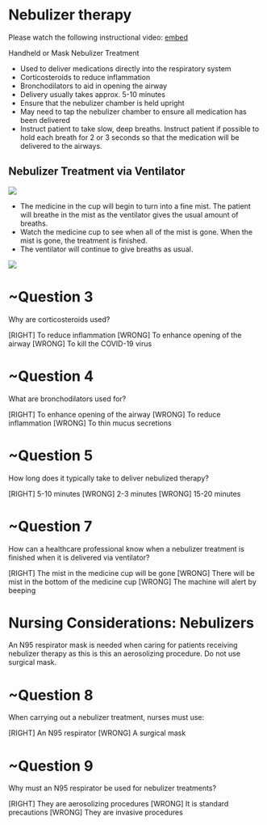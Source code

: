 # Nebulizer therapy

Please watch the following instructional video:
[embed](https://youtu.be/idjeYf9C5IU)

Handheld or Mask Nebulizer Treatment
* Used to deliver medications directly into the respiratory system
* Corticosteroids to reduce inflammation
* Bronchodilators to aid in opening the airway
* Delivery usually takes approx. 5-10 minutes
* Ensure that the nebulizer chamber is held upright
* May need to tap the nebulizer chamber to ensure all medication has been delivered
* Instruct patient to take slow, deep breaths. Instruct patient
if possible to hold each breath for 2 or 3 seconds so that
the medication will be delivered to the airways.

## Nebulizer Treatment via Ventilator

![](assets/nebulizer2.png)

* The medicine in the cup will begin to turn into a fine mist. The patient will breathe in the mist as the
ventilator gives the usual amount of breaths.
* Watch the medicine cup to see when all of the mist is gone. When the mist is gone, the treatment is
finished.
* The ventilator will continue to give breaths as usual.

![](assets/nebulizer1.png)

# ~Question 3
Why are corticosteroids used?

[RIGHT] To reduce inflammation
[WRONG] To enhance opening of the airway
[WRONG] To kill the COVID-19 virus

# ~Question 4
What are bronchodilators used for?

[RIGHT] To enhance opening of the airway
[WRONG] To reduce inflammation
[WRONG] To thin mucus secretions

# ~Question 5
How long does it typically take to deliver nebulized therapy?

[RIGHT] 5-10 minutes
[WRONG] 2-3 minutes
[WRONG] 15-20 minutes

# ~Question 7
How can a healthcare professional know when a nebulizer treatment is finished when it is delivered via ventilator?

[RIGHT] The mist in the medicine cup will be gone
[WRONG] There will be mist in the bottom of the medicine cup
[WRONG] The machine will alert by beeping


# Nursing Considerations: Nebulizers

An N95 respirator mask is needed when caring for patients receiving nebulizer therapy as this is this an aerosolizing procedure.
Do not use surgical mask.

# ~Question 8
When carrying out a nebulizer treatment, nurses must use:

[RIGHT] An N95 respirator
[WRONG] A surgical mask

# ~Question 9
Why must an N95 respirator be used for nebulizer treatments?

[RIGHT] They are aerosolizing procedures
[WRONG] It is standard precautions
[WRONG] They are invasive procedures
